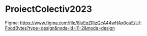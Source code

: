 # ProiectColectiv2023

Figma: https://www.figma.com/file/8luEqZRizQcA44wHAx0ouE/UI-FoodBytes?type=design&node-id=11-2&mode=design
